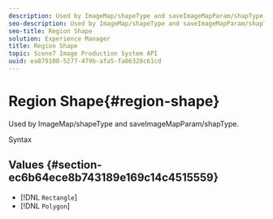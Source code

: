 ```yaml
---
description: Used by ImageMap/shapeType and saveImageMapParam/shapType.
seo-description: Used by ImageMap/shapeType and saveImageMapParam/shapType.
seo-title: Region Shape
solution: Experience Manager
title: Region Shape
topic: Scene7 Image Production System API
uuid: ea879108-5277-479b-afa5-fa06328c61cd
---
```


# Region Shape{#region-shape}

Used by ImageMap/shapeType and saveImageMapParam/shapType.

 Syntax 

## Values {#section-ec6b64ece8b743189e169c14c4515559}

* [!DNL `Rectangle`] 
* [!DNL `Polygon`]

